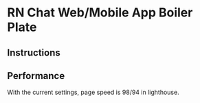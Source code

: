 # RN Chat Web/Mobile App Boiler Plate

## Instructions

## Performance
With the current settings, page speed is 98/94 in lighthouse.

<!-- <p align="center">
  <img src="./assets/banner.png">
  <br>
  Easy-to-use CUI for fixing git conflicts
  <br>
  <br>
  <p align="center">
    <a href="https://travis-ci.org/mkchoi212/fac">
      <img src="https://travis-ci.org/mkchoi212/fac.svg?branch=master">
    </a>
    <a href="https://goreportcard.com/report/github.com/mkchoi212/fac">
      <img src="https://goreportcard.com/badge/github.com/mkchoi212/fac">
    </a>
    <a href="https://codecov.io/gh/mkchoi212/fac">
      <img src="https://codecov.io/gh/mkchoi212/fac/branch/master/graph/badge.svg">
    </a>
  </p>
</p>
<br>

I never really liked any of the `mergetools` out there so I made a program that is somewhat easier to use.

![Preview](https://i.imgur.com/GsJMRIp.gif)

## 👷 Installation

Execute:

```bash
$ go get github.com/mkchoi212/fac
```

Or using [Homebrew 🍺](https://brew.sh)

```bash
brew tap mkchoi212/fac https://github.com/mkchoi212/fac.git
brew install fac
```

## 🔧 Using

`fac` operates much like `git add -p` . It has a prompt input at the bottom of the screen where the user inputs various commands.

The commands have been preset to the following specifications

```
w - show more lines up
s - show more lines down
a - use local version
d - use incoming version
e - manually edit code

j - scroll down
k - scroll up

v - [v]iew orientation
n - [n]ext conflict
p - [p]revious conflict

h | ? - [h]elp
q | Ctrl+c - [q]uit

[w,a,s,d,?] >> [INPUT HERE]
```

### ⚙️ Customization

The above key-bindings and various behaviors can be altered by creating a `.fac.yml` file in your home directory.
Please refer to the [configuration README.md](./binding/README.md) for more information.

## ✋ Contributing

This is an open source project so feel free to contribute by

- Opening an [issue](https://github.com/mkchoi212/fac/issues/new)
- Sending me feedback via [email](mailto://mkchoi212@icloud.com)
- Or [tweet](https://twitter.com/Bananamlkshake2) at me!

## 👮 License
See [License](./LICENSE) -->